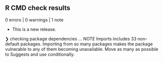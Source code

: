 ## R CMD check results

0 errors | 0 warnings | 1 note

* This is a new release.

❯ checking package dependencies ... NOTE
  Imports includes 33 non-default packages.
  Importing from so many packages makes the package vulnerable to any of
  them becoming unavailable.  Move as many as possible to Suggests and
  use conditionally.
